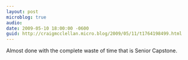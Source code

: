 ```yaml
---
layout: post
microblog: true
audio: 
date: 2009-05-10 18:00:00 -0600
guid: http://craigmcclellan.micro.blog/2009/05/11/t1764198499.html
---
```

Almost done with the complete waste of time that is Senior Capstone.
